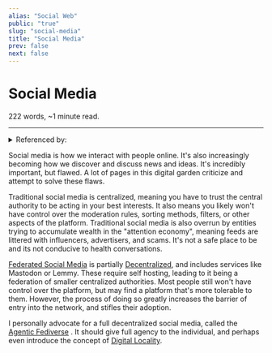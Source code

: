 ```yaml
---
alias: "Social Web"
public: "true"
slug: "social-media"
title: "Social Media"
prev: false
next: false
---
```

<script setup>
import { data } from '../../git.data.ts';
import { useData } from 'vitepress';
const pageData = useData();
</script>
<h1 class="p-name">Social Media</h1>
<p>222 words, ~1 minute read. <span v-html="data[`site/${pageData.page.value.relativePath}`]" /></p>
<hr/>

<details><summary>Referenced by:</summary><a href="/garden/commune/index.md">Commune</a><a href="/garden/decentralized-moderation/index.md">Decentralized Moderation</a><a href="/garden/decentralized-social-media/index.md">Decentralized Social Media</a><a href="/garden/digital-locality/index.md">Digital Locality</a><a href="/garden/fediverse/index.md">Fediverse</a><a href="/garden/filter-bubbles/index.md">Filter Bubbles</a><a href="/garden/moderation/index.md">Moderation</a><a href="/garden/orchard/index.md">Orchard</a></details>

Social media is how we interact with people online. It's also increasingly becoming how we discover and discuss news and ideas. It's incredibly important, but flawed. A lot of pages in this digital garden criticize and attempt to solve these flaws.

Traditional social media is centralized, meaning you have to trust the central authority to be acting in your best interests. It also means you likely won't have control over the moderation rules, sorting methods, filters, or other aspects of the platform. Traditional social media is also overrun by entities trying to accumulate wealth in the "attention economy", meaning feeds are littered with influencers, advertisers, and scams. It's not a safe place to be and its not conducive to health conversations.

[Federated Social Media](/garden/fediverse/index.md) is partially [Decentralized](/garden/decentralized/index.md), and includes services like Mastodon or Lemmy. These require self hosting, leading to it being a federation of smaller centralized authorities. Most people still won't have control over the platform, but may find a platform that's more tolerable to them. However, the process of doing so greatly increases the barrier of entry into the network, and stifles their adoption.

I personally advocate for a full decentralized social media, called the [Agentic Fediverse](/garden/fedi-v2/index.md) . It should give full agency to the individual, and perhaps even introduce the concept of [Digital Locality](/garden/digital-locality/index.md).